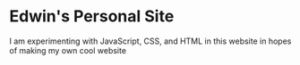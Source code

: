 # Edwin's Personal Site

I am experimenting with JavaScript, CSS, and HTML in this website in hopes of making my own cool website
